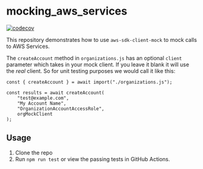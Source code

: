 # mocking_aws_services

[![codecov](https://codecov.io/github/davidpellerin/mocking_aws_services/graph/badge.svg?token=LLE6U44YPO)](https://codecov.io/github/davidpellerin/mocking_aws_services)

This repository demonstrates how to use `aws-sdk-client-mock` to mock calls to AWS Services.

The `createAccount` method in `organizations.js` has an optional `client` parameter which takes in your mock client. If you leave it blank it will use the _real_ client. So for unit testing purposes we would call it like this:

```
const { createAccount } = await import("./organizations.js");

const results = await createAccount(
    "test@example.com",
    "My Account Name",
    "OrganizationAccountAccessRole",
    orgMockClient
);
```

## Usage

1. Clone the repo
2. Run `npm run test` or view the passing tests in GitHub Actions.
